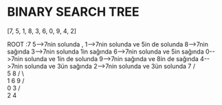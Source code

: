 # BINARY SEARCH TREE

[7, 5, 1, 8, 3, 6, 0, 9, 4, 2]

ROOT :7 
5-->7nin solunda , 
1-->7nin solunda ve 5in de solunda
8-->7nin sağında
3-->7nin solunda 1in sağında
6-->7nin solunda ve 5in sağında
0-->7nin solunda ve 1in de solunda
9-->7nin sağında ve 8in de sağında
4-->7nin solunda ve 3ün sağında
2-->7nin solunda ve 3ün solunda
          7
         /  \
        5     8
       /  \     \
      1     6     9
    /  \
   0     3
        / \
       2    4
